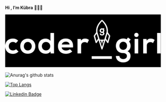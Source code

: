 **Hi , I’m Kübra**   👩🏻‍💻


<div align="center">
		<img src="https://github.com/KubraTurker/KubraTurker/blob/master/codergirl-white-1.png">
</div>


![Anurag's github stats](https://github-readme-stats.vercel.app/api?username=KubraTurker&show_icons=true&theme=synthwave)


[![Top Langs](https://github-readme-stats.vercel.app/api/top-langs/?username=KubraTurker&show_icons=true&theme=synthwave)](https://github.com/anuraghazra/github-readme-stats)


[![Linkedin Badge](https://img.shields.io/badge/kubraturker-follow%20on%20linkedin-blue?style=for-the-badge&logo=linkedin)](https://www.linkedin.com/in/kubraturker/)


